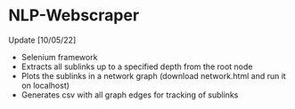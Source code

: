 # NLP-Webscraper

Update [10/05/22]
- Selenium framework
- Extracts all sublinks up to a specified depth from the root node
- Plots the sublinks in a network graph (download network.html and run it on localhost)
- Generates csv with all graph edges for tracking of sublinks
